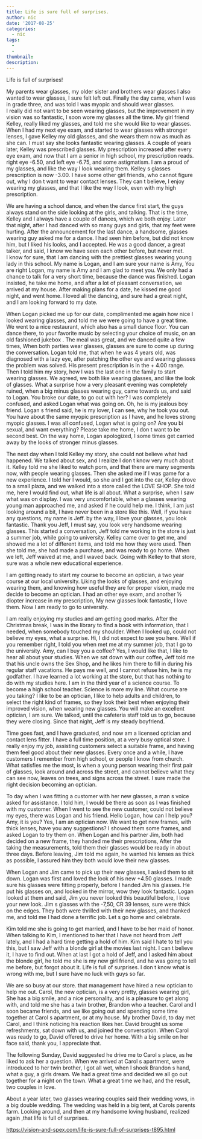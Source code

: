 ```yaml
---
title: Life is sure full of surprises.
author: nic
date: '2017-08-25'
categories:
  - nic
tags:
  - 
  - 
thumbnail: 
description: 
---
```


Life is full of surprises!

My parents wear glasses, my older sister and brothers wear glasses
I also wanted to wear glasses, I sure felt left out.
Finally the day came, when I was in grade three, and was told I was myopic and should wear glasses.  
I really did not want to be seen wearing glasses, but the improvement in my vision was so fantastic, 
I soon wore my glasses all the time.
My girl friend Kelley, really liked my glasses, and told me she would like to wear glasses. 
When I had my next eye exam, and started to wear glasses with stronger lenses, I gave Kelley my old 
glasses, and she wears them now as much as she can.
I must say she looks fantastic wearing glasses.
A couple of years later, Kelley was prescribed glasses.
My prescription increased after every eye exam, and now that I am a senior in high school, my prescription reads. right eye -6.50, and left eye -6.75, and some astigmatism.
I am a proud of my glasses, and like the way I look wearing them.
Kelley s glasses prescription is now -3.00.
I have some other girl friends, who cannot figure out, why I don t want to wear contact lenses.
They can t believe, I enjoy wearing my glasses, and that I like the way I look, even with my high prescription. 

We are having a school dance, and when the dance first start, the guys always stand on the side looking at the girls, and talking.
That is the time, Kelley and I always have a couple of dances, which we both enjoy. 
 Later that night, after I had danced with so many guys and girls, that my feet were hurting.
After the announcement for the last dance, a handsome, glasses wearing guy asked me for a dance.
I had seen him before, but did not know him, but I liked his looks, and I accepted.
He was a good dancer, a great talker, and said, I know we have seen each other before,  but never met.   
I know for sure, that I am dancing with the prettiest glasses wearing young lady in this school.
My name is Logan, and I am sure your name is Amy,
You are right Logan, my name is Amy and I am glad to meet you.
We only had a chance to talk for a very short time, because the dance was finished. 
Logan insisted, he take me home, and after a lot of pleasant conversation, we arrived at my house. 
After making plans for a date,  he kissed me good night, and went home.
I loved all the dancing, and sure had a great night, and I am looking forward to my date. 

When Logan picked me up for our date, complimented me again how nice I looked wearing glasses, and told me we were going to have a great time.
We went to a nice restaurant, which also has a small dance floor. 
You can dance there, to your favorite music by selecting your choice of music, on an old fashioned jukebox .
The meal was great, and we danced quite a few times,
When both parties wear glasses, glasses are sure to come up during the conversation.
Logan told me, that when he was 4 years old, was diagnosed with a lazy eye, after patching the other eye and wearing glasses the problem was solved.
His present prescription is in the + 4.00 range.
Then I told him my story,  how I was the last one in the family to start wearing glasses.
We agreed, we both like wearing glasses, and like the look of glasses. 
What a surprise how a very pleasant evening was completely ruined, when a big minus glasses wearing guy, came towards us, and said to Logan.
You broke our date, to go out with her?
I was completely confused, and asked Logan what was going on.
Oh, he is my jealous boy friend.
Logan s friend said, he is my lover, I can see, why he took you out.
You have about the same myopic prescription as I have, and he loves strong myopic glasses. 
I was all confused, Logan what is going on?
Are you bi sexual, and want everything?
Please take me home, I don t want to be second best.
On the way home, Logan apologized, I some times get carried away by the looks of stronger minus glasses.

The next day when I told Kelley my story, she could not believe what had happened. 
We talked about sex, and I realize I don t know very much about it.
Kelley told me she liked to watch porn, and that there are many segments now, with people wearing glasses.
Then she asked me if I was game for a new experience.
I told her I would, so she and I got into the car, 
Kelley drove to a small plaza, and we walked into a store called the LOVE SHOP.
She told me, here I would find out, what life is all about.
What a surprise, when I saw what was on display. 
I was very uncomfortable, when a glasses wearing young man approached me, and asked if he could help me.
I think, I am just looking around a bit, I have never been in a store like this.
Well, if you have any questions, my name is Jeff. by the way, I love your glasses, you look fantastic. 
Thank you Jeff, I must say, you look very handsome wearing glasses.
This started a conversation, Jeff told me working in the store is just a summer job, while going to university.
Kelley came over to get me, and showed me a lot of different items, and told me how they were used.
Then she told me, she had made a purchase, and was ready to go home.
When we left, Jeff waived at me, and I waved back.
Going with Kelley to that store, sure was a whole new educational experience.

I am getting ready to start my course to become an optician, a two year course at our local university.
Liking the looks of glasses, and enjoying wearing them, and knowing how useful they are for proper vision, made me decide to become an optician.
I had an other eye exam, and another ½ diopter increase in my prescription, 
My new glasses look fantastic, I love them.
Now I am ready to go to university.

I am really enjoying my studies and am getting good marks.
After the Christmas break, I was in the library to find a book with  information, that I needed, when somebody touched my shoulder.
When I looked up, could not believe my eyes, what a surprise.
Hi, I did not expect  to see you here.
Well if you remember right, I told you when met me at my summer job, that I go to the university.
Amy, can I buy you a coffee?
Yes, I would like that, I like to hear all about your studies.
When we sat down with our coffee, Jeff told me that his uncle owns the Sex Shop, and he likes him there to fill in during his regular staff vacations.
He pays me well, and I cannot refuse him, he is my godfather.
I have learned a lot working at the store, but that has nothing to do with my studies here.
I am in the third year of a science course. To become a high school teacher. 
Science is more my line.
What course are you taking?
I like to be an optician, I like to help adults and children, to select the right kind of frames, so they look their best when enjoying their improved vision, when wearing new glasses.
You will make an excellent optician, I am sure.
We talked, until the cafeteria staff told us to go, because they were closing.
Since that night, Jeff is my steady boyfriend.

Time goes fast, and I have graduated, and now am a licensed optician and contact lens fitter.
I have a full time position, at a very busy optical store.
I really enjoy my job, assisting customers select a suitable frame, and having them feel good about their new glasses.
Every once and a while, I have customers I remember from high school,  or people I know from church.
What satisfies me the most, is when a young person wearing their first pair of glasses,  look around and across the street, and cannot believe what they can see now, leaves on trees, and signs across the street. 
I sure made the right decision becoming an optician.

To day when I was fitting a customer with her new glasses, a man s voice asked for assistance.
I told him, I would be there as soon as I was finished with my customer. 
When I went to see the new customer, could not believe my eyes, there was Logan and his friend.
Hello Logan, how can I help you?
Amy, it is you?
Yes, I am an optician now.
We want to get new frames, with thick lenses, have you any suggestions?
I showed them some frames, and asked Logan to try them on.
When Logan and his partner Jim, both had decided on a new frame, they handed me their prescriptions,
After the taking the measurements, told them their glasses would be ready in about three days.
Before leaving, Jim told me again, he wanted his lenses as thick as possible, I assured him they both would love their new glasses.

When Logan and Jim came to pick up their new glasses, I asked them to sit down.
Logan was first and loved the look of his new +4.50 glasses.
I made sure his glasses were fitting properly, before I handed Jim his glasses.
He put his glasses on, and looked in the mirror, wow they look fantastic.
Logan looked at them and said, Jim you never looked this beautiful before, I love your new look.
Jim s glasses with the -7,50, CR 39 lenses, sure were thick on the edges.
They both were thrilled with their new glasses, and thanked me, and told me I had done a terrific job.
Let s go home and celebrate.

Kim told me she is going to get married, and I have to be her maid of honor.
When talking to Kim, I mentioned to her that I have not heard from Jeff lately, and I had a hard time getting a hold of him.
Kim said I hate to tell you this, but I saw Jeff with a blonde girl at the movies last night.
I can t believe it, I have to find out.
When at last I got a hold of Jeff, and I asked him about the blonde girl, he told me she is my new girl friend, and he was going to tell me before, but forgot about it.
Life is full of surprises.
I don t know what is wrong with me, but I sure have no luck with guys so far.

We are so busy at our store. that management have hired a new optician to help me out.
Carol, the new optician, is a very pretty, glasses wearing girl,
She has a big smile, and a nice personality, and is a pleasure to get along with, and told me she has a twin brother, Brandon who a teacher.
Carol and I soon became friends, and we like going out and spending some time together at Carol s apartment, or at my house.
My brother David, to day met Carol, and I think noticing his reaction likes her.
David brought us some refreshments, sat down with us, and joined the conversation.
When Carol was ready to go,  David offered to drive her home.
With a big smile on her face said, thank you, I appreciate that.

The following Sunday, David suggested he drive me to Carol s place, as he liked to ask her a question.
When we arrived at Carol s  apartment, were introduced to her twin brother,
I got all wet, when I shook Brandon s hand, what a guy, a girls dream.
We had a great time and decided we all go out together for a night on the town.
What a great time we had, and the result, two couples in love.

About a year later, two glasses wearing couples said their wedding vows, in a big double wedding.
The wedding was held in a big tent, at Carols parents farm.
Looking around, and then at my handsome loving husband, realized again ,that life is full of surprises.

https://vision-and-spex.com/life-is-sure-full-of-surprises-t895.html
